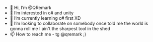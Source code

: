 - 👋 Hi, I’m @QRemark
- 👀 I’m interested in c# and unity
- 🌱 I’m currently learning c# first XD
- 💞️ I’m looking to collaborate on somebody once told me the world is gonna roll me I ain't the sharpest tool in the shed
- 📫 How to reach me - tg @qremark ;)

<!---
QRemark/QRemark is a ✨ special ✨ repository because its `README.md` (this file) appears on your GitHub profile.
You can click the Preview link to take a look at your changes.
--->
